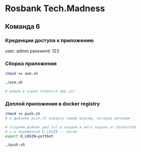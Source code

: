 # Rosbank Tech.Madness

## Команда 6


### Креденции доступа к приложению

user: admin
password: 123


### Сборка приложения
```bash
chmod +x asm.sh

./asm.sh

# рядом в корне появится app.jar
```

### Деплой приложения в docker registry
```bash
chmod +x push.sh
# в файлике push.sh наверзу пишем версию, которую деплоим

# создаем файлик pwd.txt и кладем в него пароль от Dockerhub
# а в переменной D_LOGIN -- логин
export D_LOGIN=yattbot

./push.sh
```
